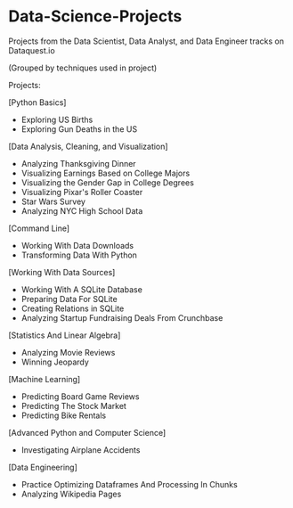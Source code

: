 # Data-Science-Projects
Projects from the Data Scientist, Data Analyst, and Data Engineer tracks on Dataquest.io

(Grouped by techniques used in project)

Projects:

[Python Basics]
  - Exploring US Births
  - Exploring Gun Deaths in the US
  
[Data Analysis, Cleaning, and Visualization]
  - Analyzing Thanksgiving Dinner
  - Visualizing Earnings Based on College Majors
  - Visualizing the Gender Gap in College Degrees
  - Visualizing Pixar's Roller Coaster
  - Star Wars Survey
  - Analyzing NYC High School Data
  
[Command Line]
  - Working With Data Downloads
  - Transforming Data With Python
  
[Working With Data Sources]
  - Working With A SQLite Database
  - Preparing Data For SQLite
  - Creating Relations in SQLite
  - Analyzing Startup Fundraising Deals From Crunchbase
  
[Statistics And Linear Algebra]
  - Analyzing Movie Reviews
  - Winning Jeopardy
  
[Machine Learning]
  - Predicting Board Game Reviews
  - Predicting The Stock Market
  - Predicting Bike Rentals
  
[Advanced Python and Computer Science]
  - Investigating Airplane Accidents
  
[Data Engineering]
  - Practice Optimizing Dataframes And Processing In Chunks
  - Analyzing Wikipedia Pages
  
  
